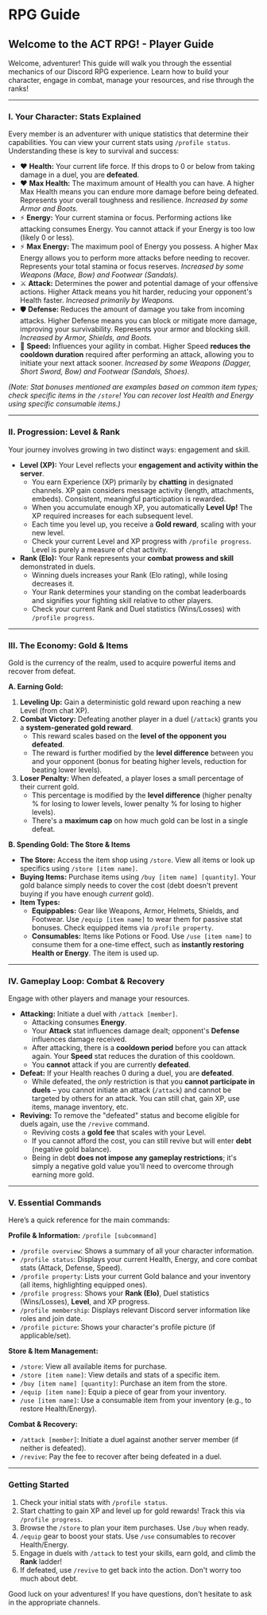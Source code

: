 # RPG Guide

## Welcome to the ACT RPG! - Player Guide

Welcome, adventurer! This guide will walk you through the essential mechanics of our Discord RPG experience. Learn how to build your character, engage in combat, manage your resources, and rise through the ranks!

---

### **I. Your Character: Stats Explained**

Every member is an adventurer with unique statistics that determine their capabilities. You can view your current stats using `/profile status`. Understanding these is key to survival and success:

- ❤️ **Health:** Your current life force. If this drops to 0 or below from taking damage in a duel, you are **defeated**.
- ❤️ **Max Health:** The maximum amount of Health you can have. A higher Max Health means you can endure more damage before being defeated. Represents your overall toughness and resilience. _Increased by some Armor and Boots._
- ⚡ **Energy:** Your current stamina or focus. Performing actions like attacking consumes Energy. You cannot attack if your Energy is too low (likely 0 or less).
- ⚡ **Max Energy:** The maximum pool of Energy you possess. A higher Max Energy allows you to perform more attacks before needing to recover. Represents your total stamina or focus reserves. _Increased by some Weapons (Mace, Bow) and Footwear (Sandals)._
- ⚔️ **Attack:** Determines the power and potential damage of your offensive actions. Higher Attack means you hit harder, reducing your opponent's Health faster. _Increased primarily by Weapons._
- 🛡️ **Defense:** Reduces the amount of damage you take from incoming attacks. Higher Defense means you can block or mitigate more damage, improving your survivability. Represents your armor and blocking skill. _Increased by Armor, Shields, and Boots._
- 👟 **Speed:** Influences your agility in combat. Higher Speed **reduces the cooldown duration** required after performing an attack, allowing you to initiate your next attack sooner. _Increased by some Weapons (Dagger, Short Sword, Bow) and Footwear (Sandals, Shoes)._

_(Note: Stat bonuses mentioned are examples based on common item types; check specific items in the `/store`! You can recover lost Health and Energy using specific consumable items.)_

---

### **II. Progression: Level & Rank**

Your journey involves growing in two distinct ways: engagement and skill.

- **Level (XP):** Your Level reflects your **engagement and activity within the server**.
  - You earn Experience (XP) primarily by **chatting** in designated channels. XP gain considers message activity (length, attachments, embeds). Consistent, meaningful participation is rewarded.
  - When you accumulate enough XP, you automatically **Level Up!** The XP required increases for each subsequent level.
  - Each time you level up, you receive a **Gold reward**, scaling with your new level.
  - Check your current Level and XP progress with `/profile progress`. Level is purely a measure of chat activity.
- **Rank (Elo):** Your Rank represents your **combat prowess and skill** demonstrated in duels.
  - Winning duels increases your Rank (Elo rating), while losing decreases it.
  - Your Rank determines your standing on the combat leaderboards and signifies your fighting skill relative to other players.
  - Check your current Rank and Duel statistics (Wins/Losses) with `/profile progress`.

---

### **III. The Economy: Gold & Items**

Gold is the currency of the realm, used to acquire powerful items and recover from defeat.

**A. Earning Gold:**

1.  **Leveling Up:** Gain a deterministic gold reward upon reaching a new Level (from chat XP).
2.  **Combat Victory:** Defeating another player in a duel (`/attack`) grants you a **system-generated gold reward**.
    - This reward scales based on the **level of the opponent you defeated**.
    - The reward is further modified by the **level difference** between you and your opponent (bonus for beating higher levels, reduction for beating lower levels).
3.  **Loser Penalty:** When defeated, a player loses a small percentage of their current gold.
    - This percentage is modified by the **level difference** (higher penalty % for losing to lower levels, lower penalty % for losing to higher levels).
    - There's a **maximum cap** on how much gold can be lost in a single defeat.

**B. Spending Gold: The Store & Items**

- **The Store:** Access the item shop using `/store`. View all items or look up specifics using `/store [item name]`.
- **Buying Items:** Purchase items using `/buy [item name] [quantity]`. Your gold balance simply needs to cover the cost (debt doesn't prevent buying if you have enough _current_ gold).
- **Item Types:**
  - **Equippables:** Gear like Weapons, Armor, Helmets, Shields, and Footwear. Use `/equip [item name]` to wear them for passive stat bonuses. Check equipped items via `/profile property`.
  - **Consumables:** Items like Potions or Food. Use `/use [item name]` to consume them for a one-time effect, such as **instantly restoring Health or Energy**. The item is used up.

---

### **IV. Gameplay Loop: Combat & Recovery**

Engage with other players and manage your resources.

- **Attacking:** Initiate a duel with `/attack [member]`.
  - Attacking consumes **Energy**.
  - Your **Attack** stat influences damage dealt; opponent's **Defense** influences damage received.
  - After attacking, there is a **cooldown period** before you can attack again. Your **Speed** stat reduces the duration of this cooldown.
  - You **cannot** attack if you are currently **defeated**.
- **Defeat:** If your Health reaches 0 during a duel, you are **defeated**.
  - While defeated, the _only_ restriction is that you **cannot participate in duels** – you cannot initiate an attack (`/attack`) and cannot be targeted by others for an attack. You can still chat, gain XP, use items, manage inventory, etc.
- **Reviving:** To remove the "defeated" status and become eligible for duels again, use the `/revive` command.
  - Reviving costs a **gold fee** that scales with your Level.
  - If you cannot afford the cost, you can still revive but will enter **debt** (negative gold balance).
  - Being in debt **does not impose any gameplay restrictions**; it's simply a negative gold value you'll need to overcome through earning more gold.

---

### **V. Essential Commands**

Here’s a quick reference for the main commands:

**Profile & Information:** `/profile [subcommand]`

- `/profile overview`: Shows a summary of all your character information.
- `/profile status`: Displays your current Health, Energy, and core combat stats (Attack, Defense, Speed).
- `/profile property`: Lists your current Gold balance and your inventory (all items, highlighting equipped ones).
- `/profile progress`: Shows your **Rank (Elo)**, Duel statistics (Wins/Losses), **Level**, and XP progress.
- `/profile membership`: Displays relevant Discord server information like roles and join date.
- `/profile picture`: Shows your character's profile picture (if applicable/set).

**Store & Item Management:**

- `/store`: View all available items for purchase.
- `/store [item name]`: View details and stats of a specific item.
- `/buy [item name] [quantity]`: Purchase an item from the store.
- `/equip [item name]`: Equip a piece of gear from your inventory.
- `/use [item name]`: Use a consumable item from your inventory (e.g., to restore Health/Energy).

**Combat & Recovery:**

- `/attack [member]`: Initiate a duel against another server member (if neither is defeated).
- `/revive`: Pay the fee to recover after being defeated in a duel.

---

### **Getting Started**

1.  Check your initial stats with `/profile status`.
2.  Start chatting to gain XP and level up for gold rewards! Track this via `/profile progress`.
3.  Browse the `/store` to plan your item purchases. Use `/buy` when ready.
4.  `/equip` gear to boost your stats. Use `/use` consumables to recover Health/Energy.
5.  Engage in duels with `/attack` to test your skills, earn gold, and climb the **Rank** ladder!
6.  If defeated, use `/revive` to get back into the action. Don't worry too much about debt.

Good luck on your adventures! If you have questions, don't hesitate to ask in the appropriate channels.
